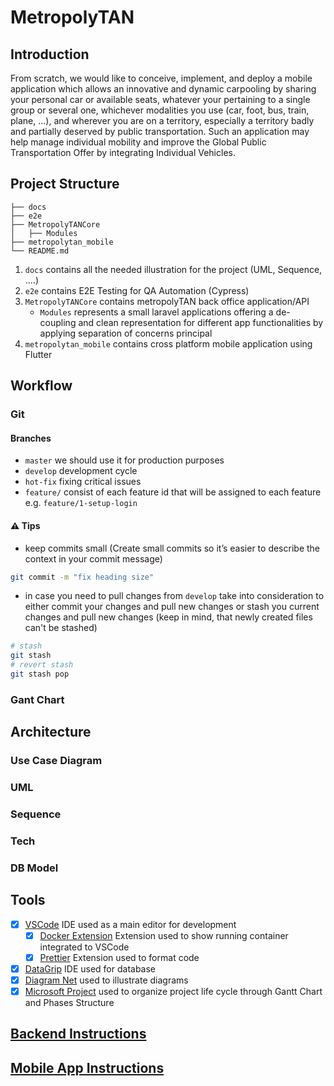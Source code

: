 # MetropolyTAN

## Introduction

From scratch, we would like to conceive, implement, and deploy a mobile application which allows an innovative and dynamic carpooling by sharing your personal car or available seats, whatever your pertaining to a single group or several one, whichever modalities you use (car, foot, bus, train, plane, …), and wherever you are on a territory, especially a territory badly and partially deserved by public transportation.
Such an application may help manage individual mobility and improve the Global Public Transportation Offer by integrating Individual Vehicles.

## Project Structure

```
├── docs
├── e2e
├── MetropolyTANCore
│   ├── Modules
├── metropolytan_mobile
└── README.md
```

1. `docs` contains all the needed illustration for the project (UML, Sequence, ....)
2. `e2e` contains E2E Testing for QA Automation (Cypress)
3. `MetropolyTANCore` contains metropolyTAN back office application/API
   - `Modules` represents a small laravel applications offering a de-coupling and clean representation for different app functionalities by applying separation of concerns principal
4. `metropolytan_mobile` contains cross platform mobile application using Flutter

## Workflow

### Git

#### Branches

- `master` we should use it for production purposes
- `develop` development cycle
- `hot-fix` fixing critical issues
- `feature/` consist of each feature id that will be assigned to each feature e.g. `feature/1-setup-login`

#### :warning: Tips

- keep commits small (Create small commits so it’s easier to describe the context in your commit message)

```bash
git commit -m "fix heading size"
```

- in case you need to pull changes from `develop` take into consideration to either commit your changes and pull new changes or stash you current changes and pull new changes (keep in mind, that newly created files can't be stashed)

```bash
# stash
git stash
# revert stash
git stash pop
```

### Gant Chart

## Architecture

### Use Case Diagram

### UML

### Sequence

### Tech

### DB Model

## Tools

- [x] [VSCode](https://code.visualstudio.com/) IDE used as a main editor for development
  - [x] [Docker Extension](https://marketplace.visualstudio.com/items?itemName=ms-azuretools.vscode-docker) Extension used to show running container integrated to VSCode
  - [x] [Prettier](https://marketplace.visualstudio.com/items?itemName=esbenp.prettier-vscode) Extension used to format code
- [x] [DataGrip](https://www.jetbrains.com/datagrip/) IDE used for database
- [x] [Diagram Net](https://app.diagrams.net/) used to illustrate diagrams
- [x] [Microsoft Project](https://www.microsoft.com/en-us/microsoft-365/project/project-management-software) used to organize project life cycle through Gantt Chart and Phases Structure

## [Backend Instructions](/MetropolyTANCore/README.md)

## [Mobile App Instructions](/metropolytan_mobile/README.md)
